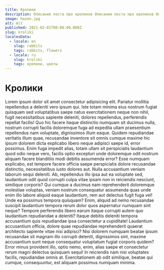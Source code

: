 ```yaml
---
title: Кролики
description: Описание поста про кроликов Описание поста про кроликов Описание поста про кроликов
image: hazen.jpg
alt: Alt
published: 2021-02-01T00:00:00.000Z
slug: kroliki
localesData:
  - locale: en
    slug: rabbits
    tags: rabbits, flowers
  - locale: ru
    slug: kroliki
    tags: кролики, цветы
---
```

# Кролики
Lorem ipsum dolor sit amet consectetur adipisicing elit. Pariatur mollitia repellendus a deleniti vero ipsum qui. Iste totam minima eius nostrum fugiat quisquam sed voluptatibus saepe natus exercitationem neque non nihil, fugit necessitatibus sapiente deleniti, dolores repellendus, perferendis repellat facilis! Quo hic facere itaque distinctio numquam sit ducimus nulla, nostrum corrupti facilis doloremque fuga ad expedita ullam praesentium repellendus nam voluptate, dignissimos illum eaque. Quidem repudiandae veritatis illum quae, recusandae inventore sit omnis cumque maxime hic ipsum dolorem dicta explicabo libero neque adipisci saepe id, error possimus. Enim fuga impedit alias, totam ullam sit perspiciatis laudantium quod odio neque vero, facilis optio excepturi unde doloremque odit nostrum aliquam facere blanditiis modi debitis assumenda error? Esse numquam explicabo, est tempore facere officia saepe perspiciatis dolore recusandae distinctio, necessitatibus iusto dolores aut. Nulla accusantium veniam laborum sequi deleniti. Ab, repellendus illo ipsa aut ea voluptate sed, laudantium odit quod corrupti culpa vitae ipsam non in reiciendis nesciunt, similique corporis? Qui cumque a ducimus nam reprehenderit doloremque molestiae voluptas, veniam nostrum consequatur assumenda quas unde enim illo labore aliquid eaque laudantium, rem aut delectus fugit fuga vel! Unde ea possimus tempora quisquam? Enim, aliquid ad nemo recusandae suscipit laudantium tempora rerum dolor quos aspernatur numquam sint neque? Tempore perferendis libero earum itaque corrupti autem quo laudantium repudiandae a deleniti? Itaque debitis deleniti tempora accusantium quis repudiandae ipsa consectetur a cupiditate! Laudantium accusantium officia, dolore quae repudiandae reprehenderit quaerat architecto sapiente vitae nisi adipisci? Nisi dolorem numquam beatae ipsum recusandae sit magnam illo corrupti deleniti, dignissimos sint, maxime accusantium sunt neque consequatur voluptatum fugiat corporis quidem? Error minus provident illo, optio nemo, enim, alias saepe et consectetur rerum magni delectus quisquam sequi! In reiciendis nam nisi voluptates facilis, repudiandae omnis at. Exercitationem ab odit similique, beatae qui cumque, consequuntur, est aliquam possimus numquam minima.